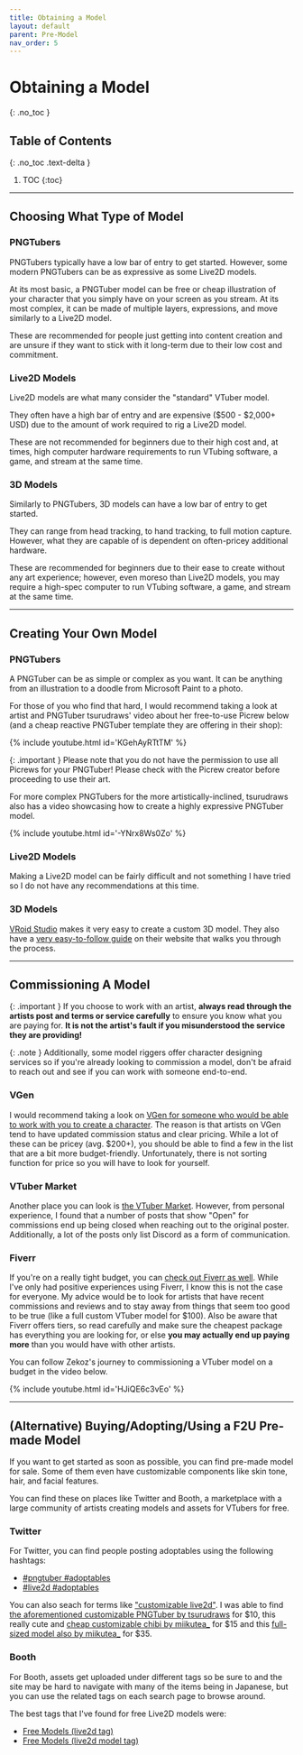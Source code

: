 ```yaml
---
title: Obtaining a Model
layout: default
parent: Pre-Model
nav_order: 5
---
```


# Obtaining a Model
{: .no_toc }

## Table of Contents
{: .no_toc .text-delta }

1. TOC
{:toc}

-----

## Choosing What Type of Model

### PNGTubers

PNGTubers typically have a low bar of entry to get started. However, some modern PNGTubers can be as expressive as some Live2D models.

At its most basic, a PNGTuber model can be free or cheap illustration of your character that you simply have on your screen as you stream. At its most complex, it can be made of multiple layers, expressions, and move similarly to a Live2D model.

These are recommended for people just getting into content creation and are unsure if they want to stick with it long-term due to their low cost and commitment.

### Live2D Models
Live2D models are what many consider the "standard" VTuber model.

They often have a high bar of entry and are expensive ($500 - $2,000+ USD) due to the amount of work required to rig a Live2D model. 

These are not recommended for beginners due to their high cost and, at times, high computer hardware requirements to run VTubing software, a game, and stream at the same time.

### 3D Models

Similarly to PNGTubers, 3D models can have a low bar of entry to get started.

They can range from head tracking, to hand tracking, to full motion capture. However, what they are capable of is dependent on often-pricey additional hardware.

These are recommended for beginners due to their ease to create without any art experience; however, even moreso than Live2D models, you may require a high-spec computer to run VTubing software, a game, and stream at the same time.

-----

## Creating Your Own Model

### PNGTubers

A PNGTuber can be as simple or complex as you want. It can be anything from an illustration to a doodle from Microsoft Paint to a photo.

For those of you who find that hard, I would recommend taking a look at artist and PNGTuber tsurudraws' video about her free-to-use Picrew below (and a cheap reactive PNGTuber template they are offering in their shop):

{% include youtube.html id='KGehAyRTtTM' %}

{: .important }
Please note that you do not have the permission to use all Picrews for your PNGTuber! Please check with the Picrew creator before proceeding to use their art.

For more complex PNGTubers for the more artistically-inclined, tsurudraws also has a video showcasing how to create a highly expressive PNGTuber model.

{% include youtube.html id='-YNrx8Ws0Zo' %}

### Live2D Models
Making a Live2D model can be fairly difficult and not something I have tried so I do not have any recommendations at this time.

### 3D Models
[VRoid Studio](https://vroid.com/en/studio) makes it very easy to create a custom 3D model. They also have a [very easy-to-follow guide](https://vroid.pixiv.help/hc/en-us/articles/4405597663385-Getting-Started-with-VRoid) on their website that walks you through the process.

-----

## Commissioning A Model

{: .important }
If you choose to work with an artist, **always read through the artists post and terms or service carefully** to ensure you know what you are paying for. **It is not the artist's fault if you misunderstood the service they are providing!**

{: .note }
Additionally, some model riggers offer character designing services so if you're already looking to commission a model, don't be afraid to reach out and see if you can work with someone end-to-end.

### VGen
I would recommend taking a look on [VGen for someone who would be able to work with you to create a character](https://vgen.co/search?q=character%20design). The reason is that artists on VGen tend to have updated commission status and clear pricing. While a lot of these can be pricey (avg. $200+), you should be able to find a few in the list that are a bit more budget-friendly. Unfortunately, there is not sorting function for price so you will have to look for yourself.

### VTuber Market
Another place you can look is [the VTuber Market](https://vtuber.gg/browse?q=character+design). However, from personal experience, I found that a number of posts that show "Open" for commissions end up being closed when reaching out to the original poster. Additionally, a lot of the posts only list Discord as a form of communication.

### Fiverr
If you're on a really tight budget, you can [check out Fiverr as well](https://www.fiverr.com/search/gigs?query=character%20design). While I've only had positive experiences using Fiverr, I know this is not the case for everyone. My advice would be to look for artists that have recent commissions and reviews and to stay away from things that seem too good to be true (like a full custom VTuber model for $100). Also be aware that Fiverr offers tiers, so read carefully and make sure the cheapest package has everything you are looking for, or else **you may actually end up paying more** than you would have with other artists.

You can follow Zekoz's journey to commissioning a VTuber model on a budget in the video below.

{% include youtube.html id='HJiQE6c3vEo' %}

-----

## (Alternative) Buying/Adopting/Using a F2U Pre-made Model
If you want to get started as soon as possible, you can find pre-made model for sale. Some of them even have customizable components like skin tone, hair, and facial features.

You can find these on places like Twitter and Booth, a marketplace with a large community of artists creating models and assets for VTubers for free. 

### Twitter

For Twitter, you can find people posting adoptables using the following hashtags:
* [#pngtuber #adoptables](https://twitter.com/search?q=%23pngtuber%20%23adoptables)
* [#live2d #adoptables](https://twitter.com/search?q=%23live2d%20%23adoptables)

You can also seach for terms like ["customizable live2d"](https://twitter.com/search?q=customizable%20live2d). I was able to find [the aforementioned customizable PNGTuber by tsurudraws](https://twitter.com/tsurudraws/status/1778927318930723090) for $10, this really cute and [cheap customizable chibi by miikutea_](https://twitter.com/miikutea_/status/1764085270180446287) for $15 and this [full-sized model also by miikutea_](https://twitter.com/miikutea_/status/1780388342649212971) for $35.

### Booth

For Booth, assets get uploaded under different tags so be sure to and the site may be hard to navigate with many of the items being in Japanese, but you can use the related tags on each search page to browse around.

The best tags that I've found for free Live2D models were:
* [Free Models (live2d tag)](https://booth.pm/en/items?tags%5B%5D=live2d&max_price=0)
* [Free Models (live2d model tag)](https://booth.pm/en/items?tags%5B%5D=live2d%E3%83%A2%E3%83%87%E3%83%AB&max_price=0)
